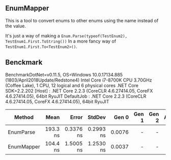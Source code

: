 ## EnumMapper

This is a tool to convert enums to other enums using the name instead of the value.

It's just a way of making a `Enum.Parse(typeof(TestEnum2), TestEnum1.First.ToString())`
In a more fancy way of `TestEnum1.First.To<TestEnum2>()`.

## Benckmark

BenchmarkDotNet=v0.11.5, OS=Windows 10.0.17134.885 (1803/April2018Update/Redstone4)
Intel Core i7-8700K CPU 3.70GHz (Coffee Lake), 1 CPU, 12 logical and 6 physical cores
.NET Core SDK=2.2.202
  [Host]     : .NET Core 2.2.3 (CoreCLR 4.6.27414.05, CoreFX 4.6.27414.05), 64bit RyuJIT
  DefaultJob : .NET Core 2.2.3 (CoreCLR 4.6.27414.05, CoreFX 4.6.27414.05), 64bit RyuJIT


|     Method |     Mean |     Error |    StdDev |  Gen 0 | Gen 1 | Gen 2 | Allocated |
|----------- |---------:|----------:|----------:|-------:|------:|------:|----------:|
|  EnumParse | 193.3 ns | 0.3376 ns | 0.2993 ns | 0.0076 |     - |     - |      48 B |
| EnumMapper | 104.4 ns | 1.5005 ns | 1.2530 ns | 0.0037 |     - |     - |      24 B |